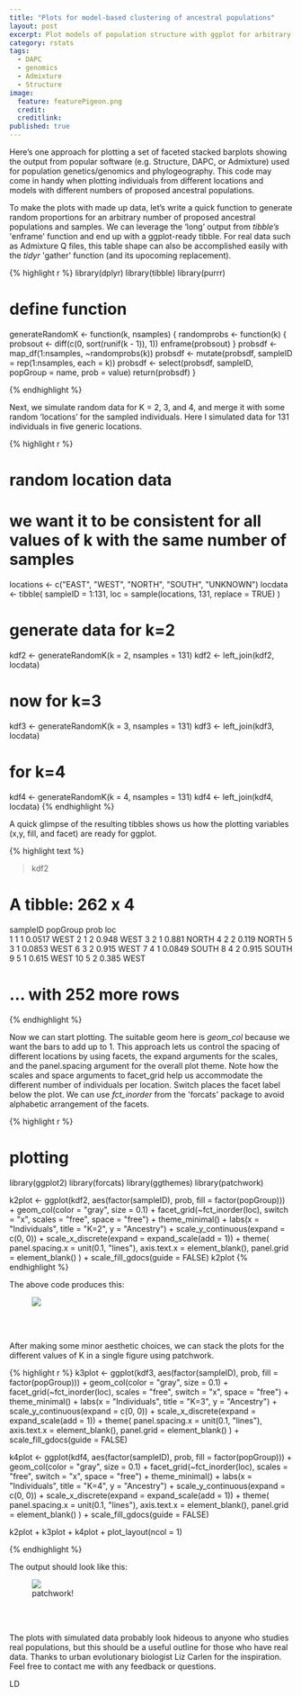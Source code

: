```yaml
---
title: "Plots for model-based clustering of ancestral populations"
layout: post
excerpt: Plot models of population structure with ggplot for arbitrary values of K.
category: rstats
tags:
  - DAPC
  - genomics
  - Admixture
  - Structure
image:
  feature: featurePigeon.png
  credit: 
  creditlink: 
published: true
---
```



Here’s one approach for plotting a set of faceted stacked barplots showing the output from popular software (e.g. Structure, DAPC, or Admixture) used for population genetics/genomics and phylogeography. This code may come in handy when plotting individuals from different locations and models with different numbers of proposed ancestral populations. 

To make the plots with made up data, let’s write a quick function to generate random proportions for an arbitrary number of proposed ancestral populations and samples. We can leverage the ‘long’ output from _tibble’s_ 'enframe' function and end up with a ggplot-ready tibble. For real data such as Admixture Q files, this table shape can also be accomplished easily with the _tidyr_ 'gather' function (and its upocoming replacement).
  
{% highlight r %}
library(dplyr)
library(tibble)
library(purrr)

# define function
generateRandomK <- function(k, nsamples) {
  randomprobs <- function(k) {
    probsout <- diff(c(0, sort(runif(k - 1)), 1))
    enframe(probsout)
  }
  probsdf <- map_df(1:nsamples, ~randomprobs(k))
  probsdf <- mutate(probsdf, sampleID = rep(1:nsamples, each = k))
  probsdf <- select(probsdf, sampleID, popGroup = name, prob = value)
  return(probsdf)
}

{% endhighlight %} 

Next, we simulate random data for K = 2, 3, and 4, and merge it with some random ‘locations’ for the sampled individuals. Here I simulated data for 131 individuals in five generic locations. 

{% highlight r %}
# random location data
# we want it to be consistent for all values of k with the same number of samples
locations <- c("EAST", "WEST", "NORTH", "SOUTH", "UNKNOWN")
locdata <- tibble(
  sampleID = 1:131,
  loc = sample(locations, 131, replace = TRUE)
)

# generate data for k=2
kdf2 <- generateRandomK(k = 2, nsamples = 131)
kdf2 <- left_join(kdf2, locdata)

# now for k=3
kdf3 <- generateRandomK(k = 3, nsamples = 131)
kdf3 <- left_join(kdf3, locdata)

# for k=4
kdf4 <- generateRandomK(k = 4, nsamples = 131)
kdf4 <- left_join(kdf4, locdata)
{% endhighlight %} 

A quick glimpse of the resulting tibbles shows us how the plotting variables (x,y, fill, and facet) are ready for ggplot.  

{% highlight text %}
> kdf2
# A tibble: 262 x 4
   sampleID popGroup   prob loc  
      <int>    <int>  <dbl> <chr>
 1        1        1 0.0517 WEST 
 2        1        2 0.948  WEST 
 3        2        1 0.881  NORTH
 4        2        2 0.119  NORTH
 5        3        1 0.0853 WEST 
 6        3        2 0.915  WEST 
 7        4        1 0.0849 SOUTH
 8        4        2 0.915  SOUTH
 9        5        1 0.615  WEST 
10        5        2 0.385  WEST 
# … with 252 more rows
{% endhighlight %} 

Now we can start plotting. The suitable geom here is _geom\_col_ because we want the bars to add up to 1. This approach lets us control the spacing of different locations by using facets, the expand arguments for the scales, and the panel.spacing argument for the overall plot theme. Note how the scales and space arguments to facet_grid help us accommodate the different number of individuals per location. Switch places the facet label below the plot. We can use _fct\_inorder_ from the 'forcats' package to avoid alphabetic arrangement of the facets.

{% highlight r %}
# plotting
library(ggplot2)
library(forcats)
library(ggthemes)
library(patchwork)

k2plot <-
  ggplot(kdf2, aes(factor(sampleID), prob, fill = factor(popGroup))) +
  geom_col(color = "gray", size = 0.1) +
  facet_grid(~fct_inorder(loc), switch = "x", scales = "free", space = "free") +
  theme_minimal() + labs(x = "Individuals", title = "K=2", y = "Ancestry") +
  scale_y_continuous(expand = c(0, 0)) +
  scale_x_discrete(expand = expand_scale(add = 1)) +
  theme(
    panel.spacing.x = unit(0.1, "lines"),
    axis.text.x = element_blank(),
    panel.grid = element_blank()
  ) +
  scale_fill_gdocs(guide = FALSE)
k2plot
{% endhighlight %} 

The above code produces this:
<figure>
    <a href="/images/k2plot.png"><img src="/images/k2plot.png"></a>
        <figcaption></figcaption>
</figure>
<br><br>  


After making some minor aesthetic choices, we can stack the plots for the different values of K in a single figure using patchwork. 


{% highlight r %}
k3plot <-
  ggplot(kdf3, aes(factor(sampleID), prob, fill = factor(popGroup))) +
  geom_col(color = "gray", size = 0.1) +
  facet_grid(~fct_inorder(loc), scales = "free", switch = "x", space = "free") +
  theme_minimal() + labs(x = "Individuals", title = "K=3", y = "Ancestry") +
  scale_y_continuous(expand = c(0, 0)) +
  scale_x_discrete(expand = expand_scale(add = 1)) +
  theme(
    panel.spacing.x = unit(0.1, "lines"),
    axis.text.x = element_blank(),
    panel.grid = element_blank()
  ) +
  scale_fill_gdocs(guide = FALSE)


k4plot <-
  ggplot(kdf4, aes(factor(sampleID), prob, fill = factor(popGroup))) +
  geom_col(color = "gray", size = 0.1) +
  facet_grid(~fct_inorder(loc), scales = "free", switch = "x", space = "free") +
  theme_minimal() + labs(x = "Individuals", title = "K=4", y = "Ancestry") +
  scale_y_continuous(expand = c(0, 0)) +
  scale_x_discrete(expand = expand_scale(add = 1)) +
  theme(
    panel.spacing.x = unit(0.1, "lines"),
    axis.text.x = element_blank(),
    panel.grid = element_blank()
  ) +
  scale_fill_gdocs(guide = FALSE)


k2plot + k3plot + k4plot + plot_layout(ncol = 1)

{% endhighlight %} 

The output should look like this:

<figure>
    <a href="/images/allkplot.png"><img src="/images/allkplot.png"></a>
        <figcaption>patchwork!</figcaption>
</figure>
<br><br>  

The plots with simulated data probably look hideous to anyone who studies real populations, but this should be a useful outline for those who have real data. Thanks to urban evolutionary biologist Liz Carlen for the inspiration. Feel free to contact me with any feedback or questions.  

LD

